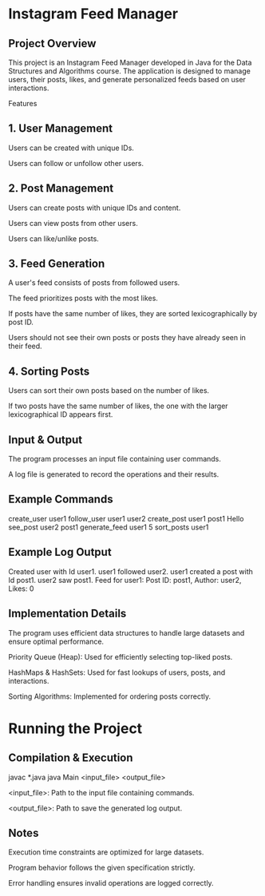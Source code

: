 # Instagram Feed Manager

## Project Overview

This project is an Instagram Feed Manager developed in Java for the Data Structures and Algorithms course. The application is designed to manage users, their posts, likes, and generate personalized feeds based on user interactions.

Features

## 1. User Management

Users can be created with unique IDs.

Users can follow or unfollow other users.

## 2. Post Management

Users can create posts with unique IDs and content.

Users can view posts from other users.

Users can like/unlike posts.

## 3. Feed Generation

A user's feed consists of posts from followed users.

The feed prioritizes posts with the most likes.

If posts have the same number of likes, they are sorted lexicographically by post ID.

Users should not see their own posts or posts they have already seen in their feed.

## 4. Sorting Posts

Users can sort their own posts based on the number of likes.

If two posts have the same number of likes, the one with the larger lexicographical ID appears first.

## Input & Output

The program processes an input file containing user commands.

A log file is generated to record the operations and their results.

## Example Commands

create_user user1
follow_user user1 user2
create_post user1 post1 Hello
see_post user2 post1
generate_feed user1 5
sort_posts user1

## Example Log Output

Created user with Id user1.
user1 followed user2.
user1 created a post with Id post1.
user2 saw post1.
Feed for user1:
Post ID: post1, Author: user2, Likes: 0

## Implementation Details

The program uses efficient data structures to handle large datasets and ensure optimal performance.

Priority Queue (Heap): Used for efficiently selecting top-liked posts.

HashMaps & HashSets: Used for fast lookups of users, posts, and interactions.

Sorting Algorithms: Implemented for ordering posts correctly.

# Running the Project

## Compilation & Execution

javac *.java
java Main <input_file> <output_file>

<input_file>: Path to the input file containing commands.

<output_file>: Path to save the generated log output.


## Notes

Execution time constraints are optimized for large datasets.

Program behavior follows the given specification strictly.

Error handling ensures invalid operations are logged correctly.








